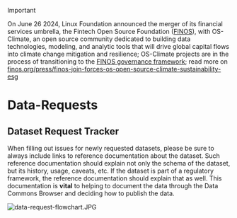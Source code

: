 <!-- markdownlint-disable -->
<!-- prettier-ignore-start -->
> [!IMPORTANT]
> On June 26 2024, Linux Foundation announced the merger of its financial services umbrella, the Fintech Open Source Foundation ([FINOS](https://finos.org)), with OS-Climate, an open source community dedicated to building data technologies, modeling, and analytic tools that will drive global capital flows into climate change mitigation and resilience; OS-Climate projects are in the process of transitioning to the [FINOS governance framework](https://community.finos.org/docs/governance); read more on [finos.org/press/finos-join-forces-os-open-source-climate-sustainability-esg](https://finos.org/press/finos-join-forces-os-open-source-climate-sustainability-esg)
<!-- prettier-ignore-end -->
<!-- markdownlint-enable -->

# Data-Requests
## Dataset Request Tracker

When filling out issues for newly requested datasets, please be sure to always include links to reference documentation about the dataset.  Such reference documentation should explain not only the schema of the dataset, but its history, usage, caveats, etc.  If the dataset is part of a regulatory framework, the reference documentation should explain that as well.  This documentation is **vital** to helping to document the data through the Data Commons Browser and deciding how to publish the data.

![data-request-flowchart.JPG](data-request-flowchart.JPG)
